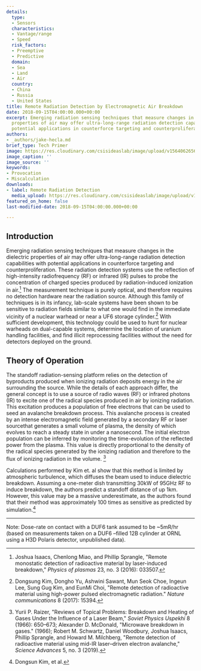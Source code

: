 ```yaml
---
details:
  type:
  - Sensors
  characteristics:
  - Vantage/range
  - Speed
  risk_factors:
  - Preemptive
  - Predictive
  domain:
  - Sea
  - Land
  - Air
  country:
  - China
  - Russia
  - United States
title: Remote Radiation Detection by Electromagnetic Air Breakdown
date: 2018-09-15T04:00:00.000+00:00
excerpt: Emerging radiation sensing techniques that measure changes in the dielectric
  properties of air may offer ultra-long-range radiation detection capabilities with
  potential applications in counterforce targeting and counterproliferation.
authors:
- _authors/jake-hecla.md
brief_type: Tech Primer
image: https://res.cloudinary.com/csisideaslab/image/upload/v1564062656/on-the-radar/Sensors-2.jpg
image_caption: ''
image_source: ''
keywords:
- Provocation
- Miscalculation
downloads:
- label: Remote Radiation Detection
  media_upload: https://res.cloudinary.com/csisideaslab/image/upload/v1564088862/on-the-radar/Remote%20radiation%20detection%20primer-MS%20clean.pdf
featured_on_home: false
last-modified-date: 2018-09-15T04:00:00.000+00:00

---
```

## Introduction

Emerging radiation sensing techniques that measure changes in the dielectric properties of air may offer ultra-long-range radiation detection capabilities with potential applications in counterforce targeting and counterproliferation. These radiation detection systems use the reflection of high-intensity radiofrequency (RF) or infrared (IR) pulses to probe the concentration of charged species produced by radiation-induced ionization in air.[^1] The measurement technique is purely optical, and therefore requires no detection hardware near the radiation source. Although this family of techniques is in its infancy, lab-scale systems have been shown to be sensitive to radiation fields similar to what one would find in the immediate vicinity of a nuclear warhead or near a UF6 storage cylinder.[^2] With sufficient development, this technology could be used to hunt for nuclear warheads on dual-capable systems, determine the location of uranium handling facilities, and find illicit reprocessing facilities without the need for detectors deployed on the ground.

## Theory of Operation

The standoff radiation-sensing platform relies on the detection of byproducts produced when ionizing radiation deposits energy in the air surrounding the source. While the details of each approach differ, the general concept is to use a source of radio waves (RF) or infrared photons (IR) to excite one of the radical species produced in air by ionizing radiation. This excitation produces a population of free electrons that can be used to seed an avalanche breakdown process. This avalanche process is created by an intense electromagnetic field generated by a secondary RF or laser sourcethat generates a small volume of plasma, the density of which evolves to reach a steady state in under a nanosecond. The initial electron population can be inferred by monitoring the time-evolution of the reflected power from the plasma. This value is directly proportional to the density of the radical species generated by the ionizing radiation and therefore to the flux of ionizing radiation in the volume. [^4]

Calculations performed by Kim et. al show that this method is limited by atmospheric turbulence, which diffuses the beam used to induce dielectric breakdown. Assuming a one-meter dish transmitting 30kW of 95GHz RF to induce breakdown, the authors predict a standoff distance of up 1km. However, this value may be a massive underestimate, as the authors found that their method was approximately 100 times as sensitive as predicted by simulation.[^5]

***

[^1]: Joshua Isaacs, Chenlong Miao, and Phillip Sprangle, "Remote monostatic detection of radioactive material by laser-induced breakdown," _Physics of plasmas_ 23, no. 3 (2016): 033507.

[^2]: Dongsung Kim, Dongho Yu, Ashwini Sawant, Mun Seok Choe, Ingeun Lee, Sung Gug Kim, and EunMi Choi, "Remote detection of radioactive material using high-power pulsed electromagnetic radiation." _Nature communications_ 8 (2017): 15394.

[^3]: Steve Fetter, Thomas B. Cochran, Lee Grodzins, Harvey L. Lynch, and Martin S. Zucker, "Gamma-ray measurements of a Soviet cruise-missile warhead," _Science_ 248, no. 4957 (1990): 828-834.

Note: Dose-rate on contact with a DUF6 tank assumed to be \~5mR/hr (based on measurements taken on a DUF6 –filled 12B cylinder at ORNL using a H3D Polaris detector, unpublished data).

[^4]: Yurii P. Raizer, "Reviews of Topical Problems: Breakdown and Heating of Gases Under the Influence of a Laser Beam," _Soviet Physics Uspekhi_ 8 (1966): 650–673; Alexander D. McDonald, "Microwave breakdown in gases." (1966); Robert M. Schwartz, Daniel Woodbury, Joshua Isaacs, Phillip Sprangle, and Howard M. Milchberg, "Remote detection of radioactive material using mid-IR laser–driven electron avalanche," _Science Advances_ 5, no. 3 (2019).

[^5]: Dongsun Kim, et al.